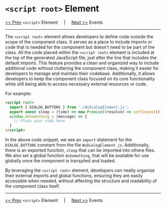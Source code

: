 # `<script root>` Element

[<< Prev](./SciptElement.md) `<script>` Element &nbsp; &nbsp; | &nbsp; &nbsp; [Next >>](./Events.md) Events

---

The `<script root>` element allows developers to define code outside the scope of the component class. It serves as a place to include imports or code that is needed for the component but doesn't need to be part of the class. All the code placed within the `<script root>` element is included at the top of the generated JavaScript file, just after the line that includes the default imports. This feature provides a clean and organized way to include additional code without cluttering the component class, making it easier for developers to manage and maintain their codebase. Additionally, it allows developers to keep the component class focused on its core functionality while still being able to access necessary external resources or code.

For example:

```html
<script root>
  import { DIALOG_BUTTONS } from './WcDialogElement.js';
  export const sleep = (time) => new Promise((resolve) => setTimeout(() => {resolve()}, time));
  window.doSomething = (message) => {
    // Place your code here
  }
</script>
```

In the above code snippet, we see an `import` statement for the `DIALOG_BUTTONS` constant from the file `WcDialogElement.js`. Additionally, there is an exported function, `sleep` that can be imported into othere files. We also set a global function `doSomething`, that will be available for use globally once the component is transpiled and loaded.

By leveraging the `<script root>` element, developers can neatly organize their external imports and global functions, ensuring they are easily accessible when needed, without affecting the structure and readability of the component class itself.

---

[<< Prev](./SciptElement.md) `<script>` Element &nbsp; &nbsp; | &nbsp; &nbsp; [Next >>](./Events.md) Events
